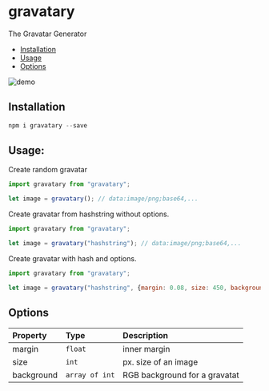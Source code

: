 # gravatary
The Gravatar Generator

* [Installation](#installation)
* [Usage](#usage)
* [Options](#options)

![demo](https://s3-eu-west-1.amazonaws.com/njnest-opensource/npm/gravatary.gif)


## Installation

```js
npm i gravatary --save
```

## Usage: 


Create random gravatar
```js
import gravatary from "gravatary";

let image = gravatary(); // data:image/png;base64,...

```

Create gravatar from hashstring without options.
```js
import gravatary from "gravatary";

let image = gravatary("hashstring"); // data:image/png;base64,...

```

Create gravatar with hash and options.
```js
import gravatary from "gravatary";

let image = gravatary("hashstring", {margin: 0.08, size: 450, background: [0, 0, 0]}); // data:image/png;base64,...

```

## Options

Property | Type | Description
:---|:---|:---
margin | `float` | inner margin
size | `int` | px. size of an image
background | `array of int` | RGB background for a gravatat
